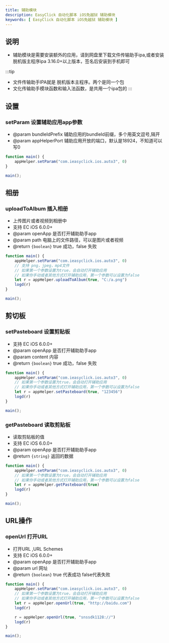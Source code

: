 ```yaml
---
title: 辅助模块
description: EasyClick 自动化脚本 iOS免越狱 辅助模块
keywords: [ EasyClick 自动化脚本 iOS免越狱 辅助模块 ]
---
```


## 说明

- 辅助模块是需要安装额外的应用，请到网盘里下载文件传输助手ipa,或者安装脱机版主程序ipa 3.16.0+以上版本，签名后安装到手机即可

:::tip

- 文件传输助手IPA就是 脱机版本主程序。两个是同一个包
- 文化传输助手模块函数和输入法函数，是共用一个ipa包的
  :::

## 设置

### setParam 设置辅助应用app参数

* @param bundleIdPrefix 辅助应用的bundleId前缀，多个用英文逗号,隔开
* @param appHelperPort 辅助应用开放的端口，默认是18924，不知道可以写0

```javascript showLineNumbers
function main() {
    appHelper.setParam("com.ieasyclick.ios.auto3", 0)
}

main();
```

## 相册

### uploadToAlbum 插入相册

* 上传图片或者视频到相册中
* 支持 EC iOS 6.0.0+
* @param openApp 是否打开辅助助手app
* @param path 电脑上的文件路径，可以是图片或者视频
* @return `{boolean}` true 成功，false 失败

```javascript showLineNumbers
function main() {
    appHelper.setParam("com.ieasyclick.ios.auto3", 0)
    // 支持 png，jpeg，mp4文件
    // 如果第一个参数设置为true，会自动打开辅助应用
    // 如果你手动或者其他方式打开辅助应用，第一个参数可以设置为false
    let r = appHelper.uploadToAlbum(true, "C:/a.png")
    logd(r)
}

main();
```

## 剪切板

### setPasteboard 设置剪贴板

* 支持 EC iOS 6.0.0+
* @param openApp 是否打开辅助助手app
* @param content 内容
* @return `{boolean}` true 成功，false 失败

```javascript showLineNumbers
function main() {
    appHelper.setParam("com.ieasyclick.ios.auto3", 0)
    // 如果第一个参数设置为true，会自动打开辅助应用
    // 如果你手动或者其他方式打开辅助应用，第一个参数可以设置为false
    let r = appHelper.setPasteboard(true, "123456")
    logd(r)
}

main();
```

### getPasteboard 读取剪贴板

* 读取剪贴板的值
* 支持 EC iOS 6.0.0+
* @param openApp 是否打开辅助助手app
* @return `{string}` 返回的数据

```javascript showLineNumbers
function main() {
    appHelper.setParam("com.ieasyclick.ios.auto3", 0)
    // 如果第一个参数设置为true，会自动打开辅助应用
    // 如果你手动或者其他方式打开辅助应用，第一个参数可以设置为false
    let r = appHelper.getPasteboard(true)
    logd(r)
}

main();
```

## URL操作

### openUrl 打开URL

* 打开URL ,URL Schemes
* 支持 EC iOS 6.0.0+
* @param openApp 是否打开辅助助手app
* @param url 网址
* @return `{boolean}` true 代表成功 false代表失败

```javascript showLineNumbers
function main() {
    appHelper.setParam("com.ieasyclick.ios.auto3", 0)
    // 如果第一个参数设置为true，会自动打开辅助应用
    // 如果你手动或者其他方式打开辅助应用，第一个参数可以设置为false
    let r = appHelper.openUrl(true, "http://baidu.com")
    logd(r)

    r = appHelper.openUrl(true, "snssdk1128://")
    logd(r)
}

main();
```

